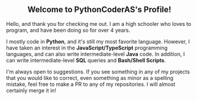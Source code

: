 <h2 align="center">Welcome to PythonCoderAS's Profile!</h2>
Hello, and thank you for checking me out. I am a high schooler who loves to program, and have been doing so for over 4 years.

I mostly code in **Python**, and it's still my most favorite language. However, I have taken an interest in the **JavaScript/TypeScript** programming languages, and can also write intermediate-level **Java** code. In addition, I can write intermediate-level **SQL** queries and **Bash/Shell Scripts**.

I'm always open to suggestions. If you see something in any of my projects that you would like to correct, even something as minor as a spelling mistake, feel free to make a PR to any of my repositories. I will almost certainly merge it in!
